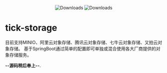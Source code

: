 <p align="center"><img src="https://img.shields.io/badge/Spring%20Boot-2.2.2.RELEASE-blue.svg" alt="Downloads"> <img src="https://img.shields.io/badge/Author-SimpleJuly-green.svg" alt="Downloads"></p>

# tick-storage
目前支持MINIO、阿里云对象存储、腾讯云对象存储、七牛云对象存储、又拍云对象存储。
基于SpringBoot通过简单的配置即可单独或混合使用各大厂商提供的对象存储服务。

**--源码稍后奉上--**.


